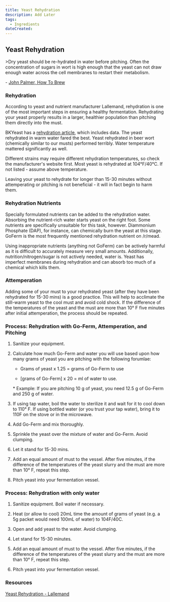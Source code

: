 ```yaml
---
title: Yeast Rehydration
description: Add Later
tags:
  - Ingredients 
dateCreated:
---
```


## Yeast Rehydration

&gt;Dry yeast should be re-hydrated in water before pitching. Often the concentration of sugars in wort is high enough that the yeast can not draw enough water across the cell membranes to restart their metabolism. 

\- [John Palmer, How To Brew](http://howtobrew.com/book/section-1/yeast/preparing-yeast-and-yeast-starters)

### Rehydration

According to yeast and nutrient manufacturer Lallemand, rehydration is one of the most important steps in ensuring a healthy fermentation.  Rehydrating your yeast properly results in a larger, healthier population than pitching them directly into the must.

BKYeast has a [rehydration article](https://bkyeast.wordpress.com/2013/03/13/more-on-yeast-rehydration/), which includes data.  The yeast rehydrated in warm water fared the best.  Yeast rehydrated in beer wort (chemically similar to our musts) performed terribly.  Water temperature mattered significantly as well.

Different strains may require different rehydration temperatures, so check the manufacturer's website first. Most yeast is rehydrated at 104°F/40°C.  If not listed - assume above temperature.

Leaving your yeast to rehydrate for longer than 15-30 minutes without attemperating or pitching is not beneficial - it will in fact begin to harm them.

### Rehydration Nutrients

Specially formulated nutrients can be added to the rehydration water. Absorbing the nutrient-rich water starts yeast on the right foot. Some nutrients are specifically unsuitable for this task, however. Diammonium Phosphate (DAP), for instance, can chemically burn the yeast at this stage. GoFerm is the most frequently mentioned rehydration nutrient on /r/mead.

Using inappropriate nutrients (anything not GoFerm) can be actively harmful as it is difficult to accurately measure very small amounts.  Additionally, nutrition/nitrogen/sugar is not actively needed, water is.  Yeast has imperfect membranes during rehydration and can absorb too much of a chemical which kills them.

### Attemperation

Adding some of your must to your rehydrated yeast (after they have been rehydrated for 15-30 mins) is a good practice. This will help to acclimate the still-warm yeast to the cool must and avoid cold shock.  If the difference of the temperatures of the yeast and the must are more than 10° F five minutes after initial attemperation, the process should be repeated.

### Process: Rehydration with Go-Ferm, Attemperation, and Pitching

1. Sanitize your equipment.

1. Calculate how much Go-Ferm and water you will use based upon how many grams of yeast you are pitching with the following forumlae:

    * Grams of yeast x 1.25 = grams of Go-Ferm to use

    * [grams of Go-Ferm] x 20 = ml of water to use.

    ​* Example: If you are pitching 10 g of yeast, you need 12.5 g of Go-Ferm and 250 g of water​.

1. If using tap water, boil the water to sterilize it and wait for it to cool down to 110° F.  If using bottled water (or you trust your tap water), bring it to 110F on the stove or in the microwave.

1. Add Go-Ferm and mix thoroughly.

1. Sprinkle the yeast over the mixture of water and Go-Ferm.  Avoid clumping.

1. Let it stand for 15-30 mins.  

1. Add an equal amount of must to the vessel. After five minutes, if the difference of the temperatures of the yeast slurry and the must are more than 10° F, repeat this step.

1. Pitch yeast into your fermentation vessel.

### Process: Rehydration with only water

1. Sanitize equipment.  Boil water if necessary.

2. Heat (or allow to cool) 20mL time the amount of grams of yeast (e.g. a 5g packet would need 100mL of water) to 104F/40C.

3. Open and add yeast to the water.   Avoid clumping.

4. Let stand for 15-30 minutes.

5. Add an equal amount of must to the vessel. After five minutes, if the difference of the temperatures of the yeast slurry and the must are more than 10° F, repeat this step.

6. Pitch yeast into your fermentation vessel.

### Resources

[Yeast Rehydration - Lallemand](https://www.lallemandbrewing.com/docs/products/bp/BEST-PRACTICES_REHYDRATION_DIGITAL.pdf)